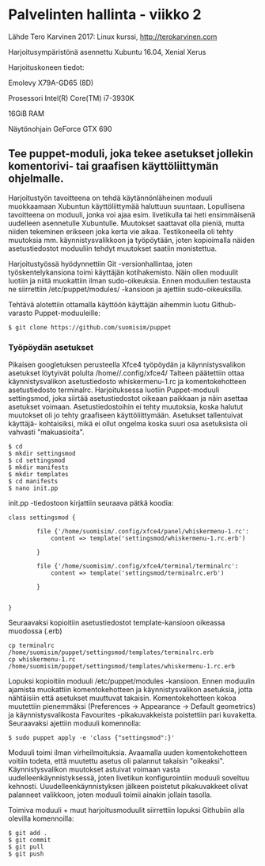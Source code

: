 # Palvelinten hallinta - viikko 2

Lähde  Tero Karvinen 2017: Linux kurssi, http://terokarvinen.com

Harjoitusympäristönä asennettu Xubuntu 16.04, Xenial Xerus

Harjoituskoneen tiedot:

Emolevy X79A-GD65 (8D)

Prosessori Intel(R) Core(TM) i7-3930K

16GiB RAM

Näytönohjain GeForce GTX 690

## Tee puppet-moduli, joka tekee asetukset jollekin komentorivi- tai graafisen käyttöliittymän ohjelmalle.

Harjoitustyön tavoitteena on tehdä käytännönläheinen moduuli muokkaamaan Xubuntun käyttöliittymää haluttuun suuntaan.
Lopullisena tavoitteena on moduuli, jonka voi ajaa esim. livetikulla tai heti ensimmäisenä uudelleen asennetulle Xubuntulle.
Muutokset saattavat olla pieniä, mutta niiden tekeminen erikseen joka kerta vie aikaa. Testikoneella oli tehty muutoksia mm. 
käynnistysvalikkoon ja työpöytään, joten kopioimalla näiden asetustiedostot moduuliin tehdyt muutokset saatiin monistettua.

Harjoitustyössä hyödynnettiin Git -versionhallintaa, joten työskentelykansiona toimi käyttäjän kotihakemisto.
Näin ollen moduulit luotiin ja niitä muokattiin ilman sudo-oikeuksia. Ennen moduulien testausta ne siirrettiin
/etc/puppet/modules/ -kansioon ja ajettiin sudo-oikeuksilla.

Tehtävä alotettiin ottamalla käyttöön käyttäjän aihemmin luotu Github-varasto Puppet-moduuleille:

	$ git clone https://github.com/suomisim/puppet


### Työpöydän asetukset

Pikaisen googletuksen perusteella Xfce4 työpöydän ja käynnistysvalikon asetukset löytyivät polulta /home/<user>/.config/xfce4/
Talteen päätettiin ottaa käynnistysvalikon asetustiedosto whiskermenu-1.rc ja komentokehotteen asetustiedosto terminalrc.
Harjoituksessa luotiin Puppet-moduuli settingsmod, joka siirtää asetustiedostot oikeaan paikkaan ja näin asettaa asetukset voimaan.
Asetustiedostoihin ei tehty muutoksia, koska halutut muutokset oli jo tehty graafiseen käyttöliittymään. Asetukset tallentuivat käyttäjä-
kohtaisiksi, mikä ei ollut ongelma koska suuri osa asetuksista oli vahvasti "makuasioita".

	$ cd
	$ mkdir settingsmod
	$ cd settingsmod
	$ mkdir manifests
	$ mkdir templates
	$ cd manifests
	$ nano init.pp

init.pp -tiedostoon kirjattiin seuraava pätkä koodia:

	class settingsmod {

        	file {'/home/suomisim/.config/xfce4/panel/whiskermenu-1.rc':
                content => template('settingsmod/whiskermenu-1.rc.erb')

        	}

        	file {'/home/suomisim/.config/xfce4/terminal/terminalrc':
                content => template('settingsmod/terminalrc.erb')

        	}


	}

Seuraavaksi kopioitiin asetustiedostot template-kansioon oikeassa muodossa (.erb)

	cp terminalrc /home/suomisim/puppet/settingsmod/templates/terminalrc.erb
	cp whiskermenu-1.rc /home/suomisim/puppet/settingsmod/templates/whiskermenu-1.rc.erb

Lopuksi kopioitiin moduuli /etc/puppet/modules -kansioon. Ennen moduulin ajamista muokattiin komentokehotteen
ja käynnistysvalikon asetuksia, jotta nähtäisiin että asetukset muuttuvat takaisin. Komentokehotteen kokoa
muutettiin pienemmäksi (Preferences -> Appearance -> Default geometrics) ja käynnistysvalikosta Favourites
-pikakuvakkeista poistettiin pari kuvaketta. Seuraavaksi ajettiin moduuli komennolla:

	$ sudo puppet apply -e 'class {"settingsmod":}'

Moduuli toimi ilman virheilmoituksia. Avaamalla uuden komentokehotteen voitiin todeta, että muutettu asetus
oli palannut takaisin "oikeaksi". Käynnistysvalikon muutokset astuivat voimaan vasta uudelleenkäynnistyksessä,
joten livetikun konfigurointiin moduuli soveltuu kehnosti. Uuudelleenkäynnistyksen jälkeen poistetut pikakuvakkeet
olivat palanneet valikkoon, joten moduuli toimii ainakin jollain tasolla.

Toimiva moduuli + muut harjoitusmoduulit siirrettiin lopuksi Githubiin alla olevilla komennoilla:

	$ git add .
	$ git commit
	$ git pull
	$ git push 
 



